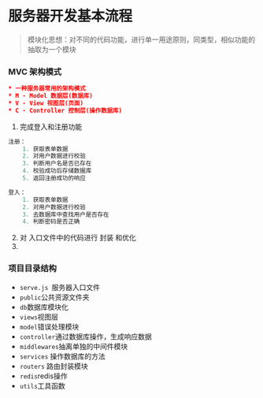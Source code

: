 # 服务器开发基本流程

> 模块化思想：对不同的代码功能，进行单一用途原则，同类型，相似功能的抽取为一个模块

###  MVC 架构模式

```json
* 一种服务器常用的架构模式
* M - Model 数据层(数据库)
* V - View 视图层(页面)
* C - Controller 控制层(操作数据库)
```



1. 完成登入和注册功能

```js
注册：
    1. 获取表单数据
    2. 对用户数据进行校验
    3. 判断用户名是否已存在
    4. 校验成功后存储数据库
    5. 返回注册成功的响应
```

```js
登入： 
    1. 获取表单数据
    2. 对用户数据进行校验
    3. 去数据库中查找用户是否存在
    4. 判断密码是否正确
```

2. 对 入口文件中的代码进行 封装 和优化
3. 



### 项目目录结构

* `serve.js `服务器入口文件
* `public`公共资源文件夹
* `db`数据库模块化
* `views`视图层
* `model`错误处理模块
* `controller`通过数据库操作，生成响应数据
* `middlewares`抽离单独的中间件模块
* `services` 操作数据库的方法
* `routers` 路由封装模块
* `redis`redis操作
* `utils`工具函数